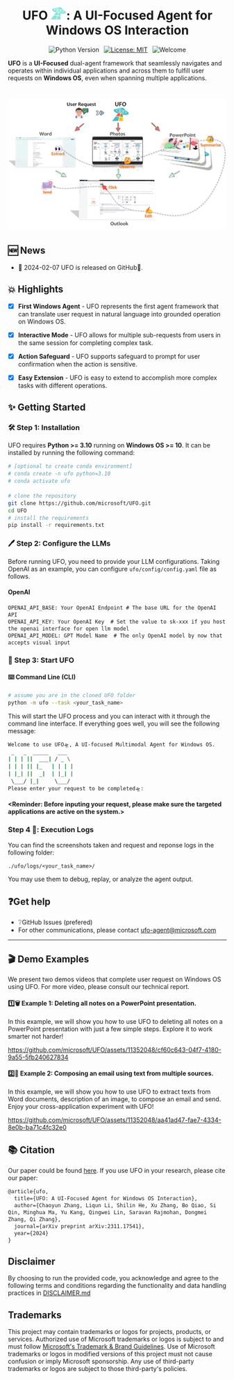 <!-- <h1 align="center">
    UFO<img src="./assets/ufo.png" width="40px"/> :A <strong>U</strong>I-<strong>F</strong>ocused Multimodal Agent for Windows <strong>O</strong>S
</h1> -->

<!-- # **UFO** ![ufo](./assets/ufo_blue.png =x24): A **U**I-**F**ocused Agent for Windows **O**S Interaction -->


<h1 align="center">
    <b>UFO</b> <img src="./assets/ufo_blue.png" alt="UFO Image" width="36">: A <b>U</b>I-<b>F</b>ocused Agent for Windows <b>O</b>S Interaction
</h1>


<div align="center">

![Python Version](https://img.shields.io/badge/Python-3776AB?&logo=python&logoColor=white-blue&label=3.10%20%7C%203.11)&ensp;
[![License: MIT](https://img.shields.io/badge/License-MIT-yellow.svg)](https://opensource.org/licenses/MIT)&ensp;
![Welcome](https://img.shields.io/badge/contributions-welcome-brightgreen.svg?style=flat)

</div>

**UFO** is a **UI-Focused** dual-agent framework that seamlessly navigates and operates within individual applications and across them to fulfill user requests on **Windows OS**, even when spanning multiple applications.

<h1 align="center">
    <img src="./assets/overview.png"/> 
</h1>


## 🆕 News
- 📅 2024-02-07 UFO is released on GitHub🎈.


## 💥 Highlights

- [x] **First Windows Agent** - UFO represents the first agent framework that can translate user request in natural language into grounded operation on Windows OS.
- [x] **Interactive Mode** - UFO allows for multiple sub-requests from users in the same session for completing complex task.
- [x] **Action Safeguard** - UFO supports safeguard to prompt for user confirmation when the action is sensitive.
- [x] **Easy Extension** - UFO is easy to extend to accomplish more complex tasks with different operations.


## ✨ Getting Started


### 🛠️ Step 1: Installation
UFO requires **Python >= 3.10** running on **Windows OS >= 10**. It can be installed by running the following command:
```bash
# [optional to create conda environment]
# conda create -n ufo python=3.10
# conda activate ufo

# clone the repository
git clone https://github.com/microsoft/UFO.git
cd UFO
# install the requirements
pip install -r requirements.txt
```

### 🖊️ Step 2: Configure the LLMs
Before running UFO, you need to provide your LLM configurations. Taking OpenAI as an example, you can configure `ufo/config/config.yaml` file as follows. 

#### OpenAI
```
OPENAI_API_BASE: Your OpenAI Endpoint # The base URL for the OpenAI API
OPENAI_API_KEY: Your OpenAI Key  # Set the value to sk-xxx if you host the openai interface for open llm model
OPENAI_API_MODEL: GPT Model Name  # The only OpenAI model by now that accepts visual input
```

### 🚩 Step 3: Start UFO

#### ⌨️ Command Line (CLI)

```bash
# assume you are in the cloned UFO folder
python -m ufo --task <your_task_name>
```

This will start the UFO process and you can interact with it through the command line interface. 
If everything goes well, you will see the following message:

```bash
Welcome to use UFO🛸, A UI-focused Multimodal Agent for Windows OS. 
 _   _  _____   ___
| | | ||  ___| / _ \
| | | || |_   | | | |
| |_| ||  _|  | |_| |
 \___/ |_|     \___/
Please enter your request to be completed🛸:
```
#### <**Reminder: Before inputing your request, please make sure the targeted applications are active on the system.**>


###  Step 4 🎥: Execution Logs 

You can find the screenshots taken and request and reponse logs in the following folder:
```
./ufo/logs/<your_task_name>/
```
You may use them to debug, replay, or analyze the agent output.


## ❓Get help 
* ❔GitHub Issues (prefered)
* For other communications, please contact ufo-agent@microsoft.com
---

## 🎬 Demo Examples

We present two demos videos that complete user request on Windows OS using UFO. For more video, please consult our technical report.

#### 1️⃣🗑️ Example 1: Deleting all notes on a PowerPoint presentation.
In this example, we will show you how to use UFO to deleting all notes on a PowerPoint presentation with just a few simple steps. Explore it to work smarter not harder!


https://github.com/microsoft/UFO/assets/11352048/cf60c643-04f7-4180-9a55-5fb240627834



#### 2️⃣📧 Example 2: Composing an email using text from multiple sources.
In this example, we will show you how to use UFO to extract texts from Word documents, description of an image, to compose an email and send. Enjoy your cross-application experiment with UFO!


https://github.com/microsoft/UFO/assets/11352048/aa41ad47-fae7-4334-8e0b-ba71c4fc32e0



## 📚 Citation
Our paper could be found [here](http://export.arxiv.org/abs/2311.17541). 
If you use UFO in your research, please cite our paper:
```
@article{ufo,
  title={UFO: A UI-Focused Agent for Windows OS Interaction},
  author={Chaoyun Zhang, Liqun Li, Shilin He, Xu Zhang, Bo Qiao, Si Qin, Minghua Ma, Yu Kang, Qingwei Lin, Saravan Rajmohan, Dongmei Zhang, Qi Zhang},
  journal={arXiv preprint arXiv:2311.17541},
  year={2024}
}
```


## Disclaimer
By choosing to run the provided code, you acknowledge and agree to the following terms and conditions regarding the functionality and data handling practices in [DISCLAIMER.md](./DISCLAIMER.md)


## Trademarks

This project may contain trademarks or logos for projects, products, or services. Authorized use of Microsoft 
trademarks or logos is subject to and must follow 
[Microsoft's Trademark & Brand Guidelines](https://www.microsoft.com/en-us/legal/intellectualproperty/trademarks/usage/general).
Use of Microsoft trademarks or logos in modified versions of this project must not cause confusion or imply Microsoft sponsorship.
Any use of third-party trademarks or logos are subject to those third-party's policies.
